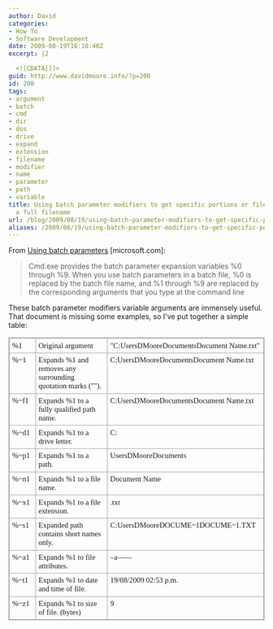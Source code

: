 ```yaml
---
author: David
categories:
- How To
- Software Development
date: 2009-08-19T16:10:40Z
excerpt: |2

  <![CDATA[]]>
guid: http://www.davidmoore.info/?p=200
id: 200
tags:
- argument
- batch
- cmd
- dir
- dos
- drive
- expand
- extension
- filename
- modifier
- name
- parameter
- path
- variable
title: Using batch parameter modifiers to get specific portions or file info from
  a full filename
url: /blog/2009/08/19/using-batch-parameter-modifiers-to-get-specific-portions-or-file-info-from-a-full-filename/
aliases: /2009/08/19/using-batch-parameter-modifiers-to-get-specific-portions-or-file-info-from-a-full-filename/
---
```


From <a href="http://www.microsoft.com/resources/documentation/windows/xp/all/proddocs/en-us/percent.mspx?mfr=true" target="_blank">Using batch parameters</a> [microsoft.com]: <blockquote>Cmd.exe provides the batch parameter expansion variables %0 through %9. When you use batch parameters in a batch file, %0 is replaced by the batch file name, and %1 through %9 are replaced by the corresponding arguments that you type at the command line</blockquote> These batch parameter modifiers variable arguments are immensely useful. That document is missing some examples, so I've put together a simple table: <div style="direction: ltr;"> <table style="direction: ltr; border-collapse: collapse; border: 1pt solid #A3A3A3;" border="1" cellspacing="0" cellpadding="0"> <tbody> <tr> <td style="vertical-align: top; width: .6673in; padding: 4pt 4pt 4pt 4pt; border: 1pt solid #A3A3A3;"> <p style="margin: 0in; font-family: Calibri; font-size: 11.0pt;">%1</p> </td> <td style="vertical-align: top; width: 4.1777in; padding: 4pt 4pt 4pt 4pt; border: 1pt solid #A3A3A3;"> <p style="margin: 0in; font-family: Calibri; font-size: 11.0pt;">Original argument</p> </td> <td style="vertical-align: top; width: 3.5527in; padding: 4pt 4pt 4pt 4pt; border: 1pt solid #A3A3A3;"> <p style="margin: 0in; font-family: Calibri; font-size: 11.0pt;">"C:UsersDMooreDocumentsDocument Name.txt"</p> </td> </tr> <tr> <td style="vertical-align: top; width: .6673in; padding: 4pt 4pt 4pt 4pt; border: 1pt solid #A3A3A3;"> <p style="margin: 0in; font-family: Calibri; font-size: 11.0pt;">%~1</p> </td> <td style="vertical-align: top; width: 4.1777in; padding: 4pt 4pt 4pt 4pt; border: 1pt solid #A3A3A3;"> <p style="margin: 0in; font-family: Calibri; font-size: 11.0pt;">Expands %1 and removes any surrounding quotation marks ("").</p> </td> <td style="vertical-align: top; width: 3.5527in; padding: 4pt 4pt 4pt 4pt; border: 1pt solid #A3A3A3;"> <p style="margin: 0in; font-family: Calibri; font-size: 11.0pt;">C:UsersDMooreDocumentsDocument Name.txt</p> </td> </tr> <tr> <td style="vertical-align: top; width: .6673in; padding: 4pt 4pt 4pt 4pt; border: 1pt solid #A3A3A3;"> <p style="margin: 0in; font-family: Calibri; font-size: 11.0pt;">%~f1</p> </td> <td style="vertical-align: top; width: 4.1777in; padding: 4pt 4pt 4pt 4pt; border: 1pt solid #A3A3A3;"> <p style="margin: 0in; font-family: Calibri; font-size: 11.0pt;">Expands %1 to a fully qualified path name.</p> </td> <td style="vertical-align: top; width: 3.5527in; padding: 4pt 4pt 4pt 4pt; border: 1pt solid #A3A3A3;"> <p style="margin: 0in; font-family: Calibri; font-size: 11.0pt;">C:UsersDMooreDocumentsDocument Name.txt</p> </td> </tr> <tr> <td style="vertical-align: top; width: .6673in; padding: 4pt 4pt 4pt 4pt; border: 1pt solid #A3A3A3;"> <p style="margin: 0in; font-family: Calibri; font-size: 11.0pt;">%~d1</p> </td> <td style="vertical-align: top; width: 4.1777in; padding: 4pt 4pt 4pt 4pt; border: 1pt solid #A3A3A3;"> <p style="margin: 0in; font-family: Calibri; font-size: 11.0pt;">Expands %1 to a drive letter.</p> </td> <td style="vertical-align: top; width: 3.5527in; padding: 4pt 4pt 4pt 4pt; border: 1pt solid #A3A3A3;"> <p style="margin: 0in; font-family: Calibri; font-size: 11.0pt;">C:</p> </td> </tr> <tr> <td style="vertical-align: top; width: .6673in; padding: 4pt 4pt 4pt 4pt; border: 1pt solid #A3A3A3;"> <p style="margin: 0in; font-family: Calibri; font-size: 11.0pt;">%~p1</p> </td> <td style="vertical-align: top; width: 4.1777in; padding: 4pt 4pt 4pt 4pt; border: 1pt solid #A3A3A3;"> <p style="margin: 0in; font-family: Calibri; font-size: 11.0pt;">Expands %1 to a path.</p> </td> <td style="vertical-align: top; width: 3.5527in; padding: 4pt 4pt 4pt 4pt; border: 1pt solid #A3A3A3;"> <p style="margin: 0in; font-family: Calibri; font-size: 11.0pt;">UsersDMooreDocuments</p> </td> </tr> <tr> <td style="vertical-align: top; width: .6673in; padding: 4pt 4pt 4pt 4pt; border: 1pt solid #A3A3A3;"> <p style="margin: 0in; font-family: Calibri; font-size: 11.0pt;">%~n1</p> </td> <td style="vertical-align: top; width: 4.1777in; padding: 4pt 4pt 4pt 4pt; border: 1pt solid #A3A3A3;"> <p style="margin: 0in; font-family: Calibri; font-size: 11.0pt;">Expands %1 to a file name.</p> </td> <td style="vertical-align: top; width: 3.5527in; padding: 4pt 4pt 4pt 4pt; border: 1pt solid #A3A3A3;"> <p style="margin: 0in; font-family: Calibri; font-size: 11.0pt;">Document Name</p> </td> </tr> <tr> <td style="vertical-align: top; width: .6673in; padding: 4pt 4pt 4pt 4pt; border: 1pt solid #A3A3A3;"> <p style="margin: 0in; font-family: Calibri; font-size: 11.0pt;">%~x1</p> </td> <td style="vertical-align: top; width: 4.1777in; padding: 4pt 4pt 4pt 4pt; border: 1pt solid #A3A3A3;"> <p style="margin: 0in; font-family: Calibri; font-size: 11.0pt;">Expands %1 to a file extension.</p> </td> <td style="vertical-align: top; width: 3.5527in; padding: 4pt 4pt 4pt 4pt; border: 1pt solid #A3A3A3;"> <p style="margin: 0in; font-family: Calibri; font-size: 11.0pt;">.txt</p> </td> </tr> <tr> <td style="vertical-align: top; width: .6673in; padding: 4pt 4pt 4pt 4pt; border: 1pt solid #A3A3A3;"> <p style="margin: 0in; font-family: Calibri; font-size: 11.0pt;">%~s1</p> </td> <td style="vertical-align: top; width: 4.1777in; padding: 4pt 4pt 4pt 4pt; border: 1pt solid #A3A3A3;"> <p style="margin: 0in; font-family: Calibri; font-size: 11.0pt;">Expanded path contains short names only.</p> </td> <td style="vertical-align: top; width: 3.5527in; padding: 4pt 4pt 4pt 4pt; border: 1pt solid #A3A3A3;"> <p style="margin: 0in; font-family: Calibri; font-size: 11.0pt;">C:UsersDMooreDOCUME~1DOCUME~1.TXT</p> </td> </tr> <tr> <td style="vertical-align: top; width: .6673in; padding: 4pt 4pt 4pt 4pt; border: 1pt solid #A3A3A3;"> <p style="margin: 0in; font-family: Calibri; font-size: 11.0pt;">%~a1</p> </td> <td style="vertical-align: top; width: 4.1777in; padding: 4pt 4pt 4pt 4pt; border: 1pt solid #A3A3A3;"> <p style="margin: 0in; font-family: Calibri; font-size: 11.0pt;">Expands %1 to file attributes.</p> </td> <td style="vertical-align: top; width: 3.5527in; padding: 4pt 4pt 4pt 4pt; border: 1pt solid #A3A3A3;"> <p style="margin: 0in; font-family: Calibri; font-size: 11.0pt;">&#8211;a&#8212;&#8212;</p> </td> </tr> <tr> <td style="vertical-align: top; width: .6673in; padding: 4pt 4pt 4pt 4pt; border: 1pt solid #A3A3A3;"> <p style="margin: 0in; font-family: Calibri; font-size: 11.0pt;">%~t1</p> </td> <td style="vertical-align: top; width: 4.1777in; padding: 4pt 4pt 4pt 4pt; border: 1pt solid #A3A3A3;"> <p style="margin: 0in; font-family: Calibri; font-size: 11.0pt;">Expands %1 to date and time of file.</p> </td> <td style="vertical-align: top; width: 3.5527in; padding: 4pt 4pt 4pt 4pt; border: 1pt solid #A3A3A3;"> <p style="margin: 0in; font-family: Calibri; font-size: 11.0pt;">19/08/2009 02:53 p.m.</p> </td> </tr> <tr> <td style="vertical-align: top; width: .6673in; padding: 4pt 4pt 4pt 4pt; border: 1pt solid #A3A3A3;"> <p style="margin: 0in; font-family: Calibri; font-size: 11.0pt;">%~z1</p> </td> <td style="vertical-align: top; width: 4.1777in; padding: 4pt 4pt 4pt 4pt; border: 1pt solid #A3A3A3;"> <p style="margin: 0in; font-family: Calibri; font-size: 11.0pt;">Expands %1 to size of file. (bytes)</p> </td> <td style="vertical-align: top; width: 3.5527in; padding: 4pt 4pt 4pt 4pt; border: 1pt solid #A3A3A3;"> <p style="margin: 0in; font-family: Calibri; font-size: 11.0pt;">9</p> </td> </tr> </tbody> </table> </div>